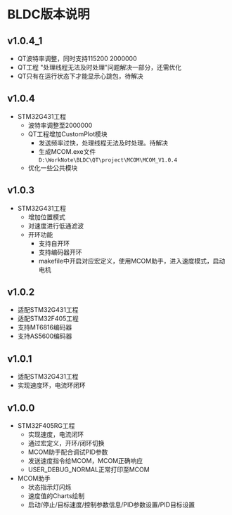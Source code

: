 # BLDC版本说明
## v1.0.4_1
- QT波特率调整，同时支持115200 2000000
- QT工程 "处理线程无法及时处理"问题解决一部分，还需优化
- QT只有在运行状态下才能显示心跳包，待解决

## v1.0.4
- STM32G431工程
    - 波特率调整至2000000
    - QT工程增加CustomPlot模块
        - 发送频率过快，处理线程无法及时处理。待解决
        - 生成MCOM.exe文件`D:\WorkNote\BLDC\QT\project\MCOM\MCOM_V1.0.4`
    - 优化一些公共模块
## v1.0.3
- STM32G431工程
    - 增加位置模式
    - 对速度进行低通滤波
    - 开环功能
        - 支持自开环
        - 支持编码器开环
        - makefile中开启对应宏定义，使用MCOM助手，进入速度模式，启动电机
## v1.0.2
- 适配STM32G431工程
- 适配STM32F405工程
- 支持MT6816编码器
- 支持AS5600编码器
## v1.0.1
- 适配STM32G431工程
- 实现速度环，电流环闭环
## v1.0.0
- STM32F405RG工程
    - 实现速度，电流闭环
    - 通过宏定义，开环/闭环切换
    - MCOM助手配合调试PID参数
    - 发送速度指令给MCOM，MCOM正确响应
    - USER_DEBUG_NORMAL正常打印至MCOM
- MCOM助手
    - 状态指示灯闪烁
    - 速度值的Charts绘制
    - 启动/停止/目标速度/控制参数信息/PID参数设置/PID目标设置
    